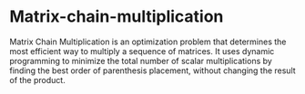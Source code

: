 # Matrix-chain-multiplication
Matrix Chain Multiplication is an optimization problem that determines the most efficient way to multiply a sequence of matrices. It uses dynamic programming to minimize the total number of scalar multiplications by finding the best order of parenthesis placement, without changing the result of the product.
